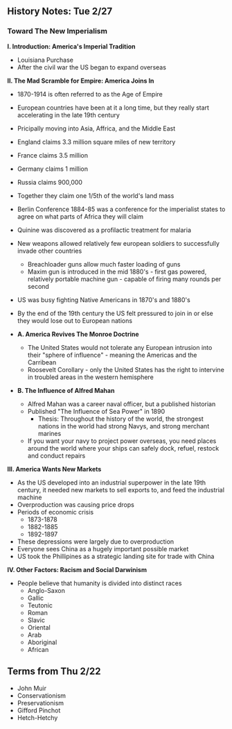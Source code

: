 History Notes: Tue 2/27
-----------------------

### Toward The New Imperialism

__I. Introduction: America's Imperial Tradition__
   + Louisiana Purchase
   + After the civil war the US began to expand overseas

__II. The Mad Scramble for Empire: America Joins In__
   + 1870-1914 is often referred to as the Age of Empire
   + European countries have been at it a long time, but they really start accelerating in the late 19th century
   + Pricipally moving into Asia, Affrica, and the Middle East
   + England claims 3.3 million square miles of new territory
   + France claims 3.5 million
   + Germany claims 1 million
   + Russia claims 900,000
   + Together they claim one 1/5th of the world's land mass
   + Berlin Conference 1884-85 was a conference for the imperialist states to agree on what parts of Africa they will claim
   + Quinine was discovered as a profilactic treatment for malaria
   + New weapons allowed relatively few european soldiers to successfully invade other countries
      + Breachloader guns allow much faster loading of guns
      + Maxim gun is introduced in the mid 1880's - first gas powered, relatively portable machine gun - capable of firing many rounds per second
   + US was busy fighting Native Americans in 1870's and 1880's
   + By the end of the 19th century the US felt pressured to join in or else they would lose out to European nations

   + __A. America Revives The Monroe Doctrine__
      + The United States would not tolerate any European intrusion into their "sphere of influence" - meaning the Americas and the Carribean
      + Roosevelt Corollary - only the United States has the right to intervine in troubled areas in the western hemisphere

   + __B. The Influence of Alfred Mahan__
      + Alfred Mahan was a career naval officer, but a published historian
      + Published "The Influence of Sea Power" in 1890
         + Thesis: Throughout the history of the world, the strongest nations in the world had strong Navys, and strong merchant marines
      + If you want your navy to project power overseas, you need places around the world where your ships can safely dock, refuel, restock and conduct repairs

__III. America Wants New Markets__
   + As the US developed into an industrial superpower in the late 19th century, it needed new markets to sell exports to, and feed the industrial machine
   + Overproduction was causing price drops
   + Periods of economic crisis
      + 1873-1878
      + 1882-1885
      + 1892-1897
   + These depressions were largely due to overproduction
   + Everyone sees China as a hugely important possible market
   + US took the Phillipines as a strategic landing site for trade with China

__IV. Other Factors: Racism and Social Darwinism__
   + People believe that humanity is divided into distinct races
      + Anglo-Saxon
      + Gallic
      + Teutonic
      + Roman
      + Slavic
      + Oriental
      + Arab
      + Aboriginal
      + African

Terms from Thu 2/22
-------------------
+ John Muir
+ Conservationism
+ Preservationism
+ Gifford Pinchot
+ Hetch-Hetchy
